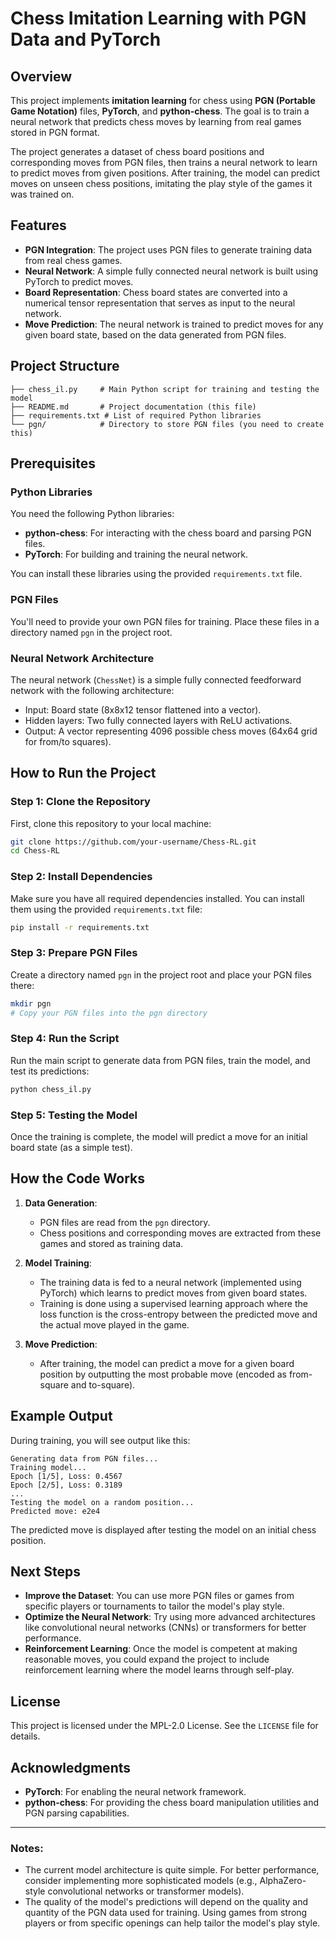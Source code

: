 # Chess Imitation Learning with PGN Data and PyTorch

## Overview

This project implements **imitation learning** for chess using **PGN (Portable Game Notation)** files, **PyTorch**, and **python-chess**. The goal is to train a neural network that predicts chess moves by learning from real games stored in PGN format.

The project generates a dataset of chess board positions and corresponding moves from PGN files, then trains a neural network to learn to predict moves from given positions. After training, the model can predict moves on unseen chess positions, imitating the play style of the games it was trained on.

## Features

- **PGN Integration**: The project uses PGN files to generate training data from real chess games.
- **Neural Network**: A simple fully connected neural network is built using PyTorch to predict moves.
- **Board Representation**: Chess board states are converted into a numerical tensor representation that serves as input to the neural network.
- **Move Prediction**: The neural network is trained to predict moves for any given board state, based on the data generated from PGN files.
  
## Project Structure

```
├── chess_il.py     # Main Python script for training and testing the model
├── README.md       # Project documentation (this file)
├── requirements.txt # List of required Python libraries
└── pgn/            # Directory to store PGN files (you need to create this)
```

## Prerequisites

### Python Libraries

You need the following Python libraries:

- **python-chess**: For interacting with the chess board and parsing PGN files.
- **PyTorch**: For building and training the neural network.

You can install these libraries using the provided `requirements.txt` file.

### PGN Files

You'll need to provide your own PGN files for training. Place these files in a directory named `pgn` in the project root.

### Neural Network Architecture

The neural network (`ChessNet`) is a simple fully connected feedforward network with the following architecture:
- Input: Board state (8x8x12 tensor flattened into a vector).
- Hidden layers: Two fully connected layers with ReLU activations.
- Output: A vector representing 4096 possible chess moves (64x64 grid for from/to squares).

## How to Run the Project

### Step 1: Clone the Repository

First, clone this repository to your local machine:

```bash
git clone https://github.com/your-username/Chess-RL.git
cd Chess-RL
```

### Step 2: Install Dependencies

Make sure you have all required dependencies installed. You can install them using the provided `requirements.txt` file:

```bash
pip install -r requirements.txt
```

### Step 3: Prepare PGN Files

Create a directory named `pgn` in the project root and place your PGN files there:

```bash
mkdir pgn
# Copy your PGN files into the pgn directory
```

### Step 4: Run the Script

Run the main script to generate data from PGN files, train the model, and test its predictions:

```bash
python chess_il.py
```

### Step 5: Testing the Model

Once the training is complete, the model will predict a move for an initial board state (as a simple test).

## How the Code Works

1. **Data Generation**: 
    - PGN files are read from the `pgn` directory.
    - Chess positions and corresponding moves are extracted from these games and stored as training data.

2. **Model Training**:
    - The training data is fed to a neural network (implemented using PyTorch) which learns to predict moves from given board states.
    - Training is done using a supervised learning approach where the loss function is the cross-entropy between the predicted move and the actual move played in the game.

3. **Move Prediction**:
    - After training, the model can predict a move for a given board position by outputting the most probable move (encoded as from-square and to-square).

## Example Output

During training, you will see output like this:
```
Generating data from PGN files...
Training model...
Epoch [1/5], Loss: 0.4567
Epoch [2/5], Loss: 0.3189
...
Testing the model on a random position...
Predicted move: e2e4
```

The predicted move is displayed after testing the model on an initial chess position.

## Next Steps

- **Improve the Dataset**: You can use more PGN files or games from specific players or tournaments to tailor the model's play style.
- **Optimize the Neural Network**: Try using more advanced architectures like convolutional neural networks (CNNs) or transformers for better performance.
- **Reinforcement Learning**: Once the model is competent at making reasonable moves, you could expand the project to include reinforcement learning where the model learns through self-play.

## License

This project is licensed under the MPL-2.0 License. See the `LICENSE` file for details.

## Acknowledgments

- **PyTorch**: For enabling the neural network framework.
- **python-chess**: For providing the chess board manipulation utilities and PGN parsing capabilities.

---

### Notes:
- The current model architecture is quite simple. For better performance, consider implementing more sophisticated models (e.g., AlphaZero-style convolutional networks or transformer models).
- The quality of the model's predictions will depend on the quality and quantity of the PGN data used for training. Using games from strong players or from specific openings can help tailor the model's play style.
